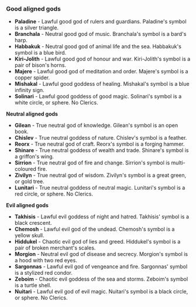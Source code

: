 ### Good aligned gods

-   **Paladine** - Lawful good god of rulers and guardians. Paladine's symbol is a silver triangle.
-   **Branchala** - Neutral good god of music. Branchala's symbol is a bard's harp.
-   **Habbakuk** - Neutral good god of animal life and the sea. Habbakuk's symbol is a blue bird.
-   **Kiri-Jolith** - Lawful good god of honour and war. Kiri-Jolith's symbol is a pair of bison's horns.
-   **Majere** - Lawful good god of meditation and order. Majere's symbol is a copper spider.
-   **Mishakal** - Lawful good goddess of healing. Mishakal's symbol is a blue infinity sign.
-   **Solinari** - Lawful good goddess of good magic. Solinari's symbol is a white circle, or sphere. No Clerics.

**Neutral aligned gods**

-   **Gilean** - True neutral god of knowledge. Gilean's symbol is an open book.
-   **Chislev** - True neutral goddess of nature. Chislev's symbol is a feather.
-   **Reorx** - True neutral god of craft. Reorx's symbol is a forging hammer.
-   **Shinare** - True neutral goddess of wealth and trade. Shinare's symbol is a griffon's wing.
-   **Sirrion** - True neutral god of fire and change. Sirrion's symbol is multi-coloured fire.
-   **Zivilyn** - True neutral god of wisdom. Zivilyn's symbol is a great green, or gold tree.
-   **Lunitari** - True neutral goddess of neutral magic. Lunitari's symbol is a red circle, or sphere. No Clerics.

**Evil aligned gods**

-   **Takhisis** - Lawful evil goddess of night and hatred. Takhisis' symbol is a black crescent.
-   **Chemosh** - Lawful evil god of the undead. Chemosh's symbol is a yellow skull.
-   **Hiddukel** - Chaotic evil god of lies and greed. Hiddukel's symbol is a pair of broken merchant's scales.
-   **Morgion** - Neutral evil god of disease and secrecy. Morgion's symbol is a hood with two red eyes.
-   **Sargonnas** - Lawful evil god of vengeance and fire. Sargonnas' symbol is a stylized red condor.
-   **Zeboim** - Chaotic evil goddess of the sea and storms. Zeboim's symbol is a turtle shell.
-   **Nuitari** - Lawful evil god of evil magic. Nuitari's symbol is a black circle, or sphere. No Clerics.